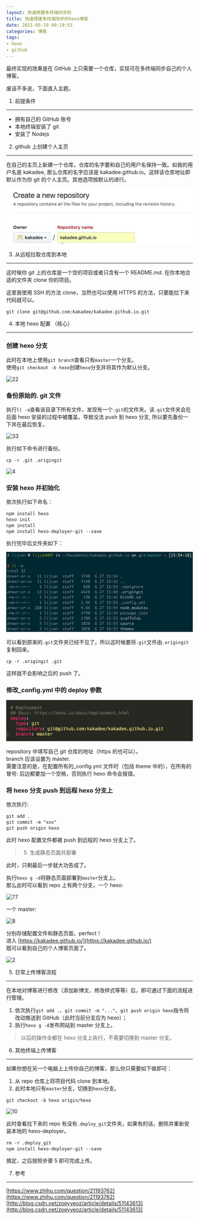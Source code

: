 ```yaml
---
layout: 快速搭建多终端同步的
title: 快速搭建多终端同步的hexo博客
date: 2021-05-19 00:19:53
categories: 博客
tags: 
- hexo
- github
---
```

最终实现的效果是在 GitHub 上只需要一个仓库，实现可在多终端同步自己的个人博客。

废话不多说，下面直入主题。

1. 前提条件

-------

*   拥有自己的 GitHub 账号
*   本地终端安装了 git
*   安装了 Nodejs

2. github 上创建个人主页

-----------------

在自己的主页上新建一个仓库，仓库的名字要和自己的用户名保持一致。如我的用户名是 kakadee, 那么仓库的名字应该是 kakadee.github.io。这样该仓库地址即默认作为你 git 的个人主页。其他选项按默认的进行。

![1](https://raw.githubusercontent.com/wklesss/picture/master/img/20210519004925.png)

3. 从远程拉取仓库到本地

-------------

这时候你 git 上的仓库是一个空的项目或者只含有一个 README.md. 在你本地合适的文件夹 clone 你的项目。

这里我使用 SSH 的方法 clone，当然也可以使用 HTTPS 的方法，只要能拉下来代码就可以。

```
git clone git@github.com:kakadee/kakadee.github.io.git
```

4. 本地 hexo 配置 （核心）

------------------

### 创建 hexo 分支

此时在本地上使用`git branch`查看只有`master`一个分支。  
使用`git checkout -b hexo`创建`hexo`分支并将其作为默认分支。

![22](https://cdn.jsdelivr.net/gh/wklesss/picture@latest/img/20210520175419.jpeg)

### 备份原始的. git 文件

执行`ll -a`查看该目录下所有文件，发现有一个`.git`的文件夹。该`.git`文件夹会在后面 hexo 安装的过程中被覆盖，导致没法 push 到 hexo 分支, 所以要先备份一下并在最后恢复。

![33](https://cdn.jsdelivr.net/gh/wklesss/picture@latest/img/20210520175416.jpeg)

执行如下命令进行备份。

```
cp -r .git .origingit
```

![4](https://cdn.jsdelivr.net/gh/wklesss/picture@latest/img/20210520175410.jpeg)

### 安装 hexo 并初始化

依次执行如下命名：

```
npm install hexo
hexo init
npm install
npm install hexo-deployer-git --save
```

执行完毕后文件夹如下：

![55](https://raw.githubusercontent.com/wklesss/picture/master/img/20210519005145.png)

可以看到原来的`.git`文件夹已经不见了，所以这时候要将`.git`文件由`.origingit`复制回来。

```
cp -r .origingit .git
```

这样就不会影响之后的 push 了。

### 修改_config.yml 中的 deploy 参数

![66](https://raw.githubusercontent.com/wklesss/picture/master/img/20210519005151.png)

repository 中填写自己 git 仓库的地址（https 的也可以）。  
branch 应该设置为 master.  
需要注意的是，在配置所有的_config.yml 文件时（包括 theme 中的），在所有的冒号: 后边都要加一个空格，否则执行 hexo 命令会报错。

### 将 hexo 分支 push 到远程 hexo 分支上

依次执行:

```
git add .
git commit -m "xxx"
git push origin hexo
```

此时 hexo 配置文件都被 push 到远程的 hexo 分支上了。

> 5. 生成静态页面并部署

此时，只剩最后一步就大功告成了。

执行`hexo g -d`将静态页面部署到`master`分支上。  
那么此时可以看到 repo 上有两个分支，一个 hexo:

![77](https://cdn.jsdelivr.net/gh/wklesss/picture@latest/img/20210520175433.jpeg)

一个 master:

![8](https://cdn.jsdelivr.net/gh/wklesss/picture@latest/img/20210520175436.jpeg)

分别存储配置文件和静态页面，perfect！  
进入 [https://kakadee.github.io/](https://kakadee.github.io/)  
既可以看到自己的个人博客页面了。  

![2](https://cdn.jsdelivr.net/gh/wklesss/picture@latest/img/20210520175440.jpeg)

5. 日常上传博客流程

-----------

在本地对博客进行修改（添加新博文、修改样式等等）后，即可通过下面的流程进行管理。  

1. 依次执行`git add .`、`git commit -m "..."`、`git push origin hexo`指令将改动推送到 GitHub（此时当前分支应为 hexo）；  
2. 执行`hexo g -d`发布网站到 master 分支上。

> 以后的操作全都在 hexo 分支上执行，不需要切换到 master 分支。

6. 其他终端上传博客

-----------

如果你想在另一个电脑上上传你自己的博客，那么你只需要如下做即可：  

1. 从 repo 仓库上将项目代码 clone 到本地。  
2. 此时本地只有`master`分支，切换到`hexo`分支。

```
git checkout -b hexo origin/hexo
```

![10](https://cdn.jsdelivr.net/gh/wklesss/picture@latest/img/20210520175445.jpeg)

此时查看拉下来的 repo 有没有`.deploy_git`文件夹，如果有的话，删除并重新安装本地的 hexo-deployer。

```
rm -r .deploy_git
npm install hexo-deployer-git --save
```

搞定，之后按照步骤 5 即可完成上传。

7. 参考

-----

[https://www.zhihu.com/question/21193762](https://www.zhihu.com/question/21193762)  
[http://blog.csdn.net/zoeyyeoz/article/details/51143613](http://blog.csdn.net/zoeyyeoz/article/details/51143613)